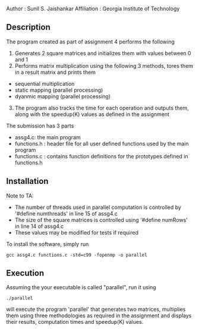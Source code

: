 Author          : Sunil S. Jaishankar
Affiliation     : Georgia Institute of Technology


Description
-------------
The program created as part of assignment 4 performs the following
1. Generates 2 square matrices and initializes them with values between 0 and 1
2. Performs matrix multiplication using the following 3 methods, tores them in a result matrix and prints them
- sequential multiplication
- static mapping (parallel processing)
- dyanmic mapping (parallel processing)
3. The program also tracks the time for each operation and outputs them, along with the speedup(K) values as defined in the assignment

The submission has 3 parts
- assg4.c: the main program 
- functions.h : header file for all user defined functions used by the main program
- functions.c : contains function definitions for the prototypes defined in functions.h

Installation
------------

Note to TA: 
- The number of threads used in parallel computation is controlled by '#define numthreads' in line 15 of assg4.c
- The size of the square matrices is controlled using '#define numRows' in line 14 of assg4.c
- These values may be modified for tests if required

To install the software, simply run

    gcc assg4.c functions.c -std=c99 -fopenmp -o parallel


Execution
-----------

Assuming the your executable is called "parallel", run it using

    ./parallel

will execute the program 'parallel' that generates two matrices, multiplies them using three methodologies as required in the assignment and displays their results, computation times and speedup(K) values.